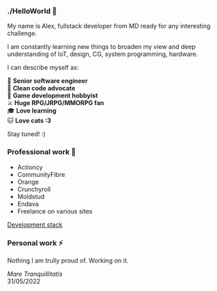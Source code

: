 ### ./HelloWorld 👋

My name is Alex, fullstack developer from MD ready for any interesting challenge.

I am constantly learning new things to broaden my view and deep understanding of IoT, design, CG, system programming, hardware.

I can describe myself as:

🚀 **Senior software engineer**  
🙈 **Clean code advocate**  
👾 **Game development hobbyist**  
⚔  **Huge RPG/JRPG/MMORPG fan**  
🎓 **Love learning**  
🐱 **Love cats :3**

Stay tuned! :)

### Professional work 💼
* Actioncy
* CommunityFibre
* Orange
* Crunchyroll
* Moldstud
* Endava
* Freelance on various sites 

[Development stack](https://github.com/one-thunder/one-thunder/blob/master/DevelopmentStack.md)

### Personal work ⚡

Nothing I am trully proud of. Working on it.

*Mare Tranquillitatis*  
31/05/2022  
